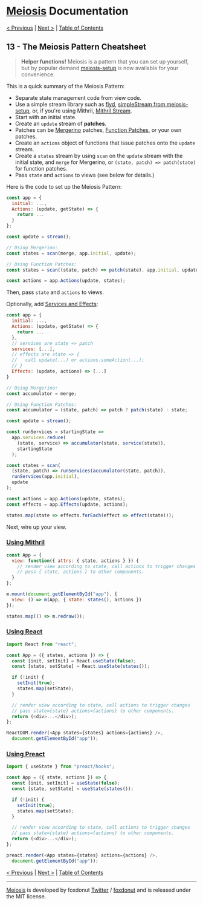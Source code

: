 # [Meiosis](https://meiosis.js.org) Documentation

[< Previous](12-preventing-re-renders.html) |
[Next >](14-whats-next.html) |
[Table of Contents](toc.html)

## 13 - The Meiosis Pattern Cheatsheet

> **Helper functions!** Meiosis is a pattern that you can set up yourself, but by popular demand
[meiosis-setup](https://github.com/foxdonut/meiosis/tree/master/helpers/setup#meiosis-setup) is now available
for your convenience.

This is a quick summary of the Meiosis Pattern:

- Separate state management code from view code.
- Use a simple stream library such as [flyd](https://github.com/paldepind/flyd),
[simpleStream from meiosis-setup](https://github.com/foxdonut/meiosis/tree/master/helpers/setup#meiosis-setup),
or, if you're using Mithril, [Mithril Stream](https://mithril.js.org/stream.html).
- Start with an initial state.
- Create an `update` stream of **patches**.
- Patches can be
[Mergerino](https://meiosis.js.org/docs/05-meiosis-with-mergerino.html) patches,
[Function Patches](https://meiosis.js.org/docs/04-meiosis-with-function-patches.html),
or your own patches.
- Create an `actions` object of functions that issue patches onto the `update` stream.
- Create a `states` stream by using `scan` on the `update` stream with the initial state, and
`merge` for Mergerino, or `(state, patch) => patch(state)` for function patches.
- Pass `state` and `actions` to views (see below for details.)

Here is the code to set up the Meiosis Pattern:

```javascript
const app = {
  initial: ...,
  Actions: (update, getState) => {
    return ...
  }
};

const update = stream();

// Using Mergerino:
const states = scan(merge, app.initial, update);

// Using Function Patches:
const states = scan((state, patch) => patch(state), app.initial, update);

const actions = app.Actions(update, states);
```

Then, pass `state` and `actions` to views.

Optionally, add [Services and Effects](services-and-effects.html):

```javascript
const app = {
  initial: ...,
  Actions: (update, getState) => {
    return ...
  },
  // services are state => patch
  services: [...],
  // effects are state => {
  //   call update(...) or actions.someAction(...);
  // }
  Effects: (update, actions) => [...]
}

// Using Mergerino:
const accumulator = merge;

// Using Function Patches:
const accumulator = (state, patch) => patch ? patch(state) : state;

const update = stream();

const runServices = startingState =>
  app.services.reduce(
    (state, service) => accumulator(state, service(state)),
    startingState
  );

const states = scan(
  (state, patch) => runServices(accumulator(state, patch)),
  runServices(app.initial),
  update
);

const actions = app.Actions(update, states);
const effects = app.Effects(update, actions);

states.map(state => effects.forEach(effect => effect(state)));
```

Next, wire up your view.

<a name="using_mithril"></a>
### [Using Mithril](#using_mithril)

```javascript
const App = {
  view: function({ attrs: { state, actions } }) {
    // render view according to state, call actions to trigger changes
    // pass { state, actions } to other components.
  }
};

m.mount(document.getElementById("app"), {
  view: () => m(App, { state: states(), actions })
});

states.map(() => m.redraw());
```

<a name="using_react"></a>
### [Using React](#using_react)

```javascript
import React from "react";

const App = ({ states, actions }) => {
  const [init, setInit] = React.useState(false);
  const [state, setState] = React.useState(states());

  if (!init) {
    setInit(true);
    states.map(setState);
  }

  // render view according to state, call actions to trigger changes
  // pass state={state} actions={actions} to other components.
  return (<div>...</div>);
};

ReactDOM.render(<App states={states} actions={actions} />,
  document.getElementById("app"));
```

<a name="using_preact"></a>
### [Using Preact](#using_preact)

```javascript
import { useState } from "preact/hooks";

const App = ({ state, actions }) => {
  const [init, setInit] = useState(false);
  const [state, setState] = useState(states());

  if (!init) {
    setInit(true);
    states.map(setState);
  }

  // render view according to state, call actions to trigger changes
  // pass state={state} actions={actions} to other components.
  return (<div>...</div>);
};

preact.render(<App states={states} actions={actions} />,
  document.getElementById("app"));
```

[< Previous](12-preventing-re-renders.html) |
[Next >](14-whats-next.html) |
[Table of Contents](toc.html)

-----

[Meiosis](https://meiosis.js.org) is developed by foxdonut [Twitter](https://twitter.com/foxdonut00) /
[foxdonut](https://github.com/foxdonut) and is released under the MIT license.
